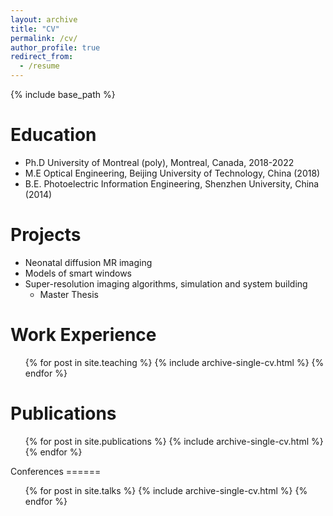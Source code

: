 ```yaml
---
layout: archive
title: "CV"
permalink: /cv/
author_profile: true
redirect_from:
  - /resume
---
```


{% include base_path %}

Education
======
* Ph.D University of Montreal (poly), Montreal, Canada, 2018-2022
* M.E  Optical Engineering, Beijing University of Technology, China (2018)
* B.E. Photoelectric Information Engineering, Shenzhen University, China (2014)

  
Projects
======
* Neonatal diffusion MR imaging
* Models of smart windows
* Super-resolution imaging algorithms, simulation and system building
  * Master Thesis
  
Work Experience
======
  <ul>{% for post in site.teaching %}
    {% include archive-single-cv.html %}
  {% endfor %}</ul>

Publications
======
  <ul>{% for post in site.publications %}
    {% include archive-single-cv.html %}
  {% endfor %}</ul>
Conferences
======
  <ul>{% for post in site.talks %}
    {% include archive-single-cv.html %}
  {% endfor %}</ul>
 
